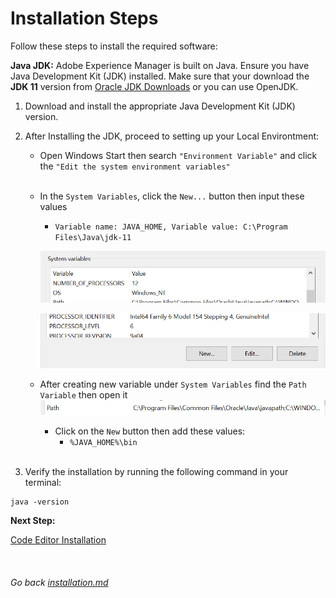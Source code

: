 # Installation Steps

Follow these steps to install the required software:

**Java JDK:** Adobe Experience Manager is built on Java. Ensure you have Java Development Kit (JDK) installed. Make sure that your download the **JDK 11** version from [Oracle JDK Downloads](https://www.oracle.com/java/technologies/javase-downloads.html) or you can use OpenJDK.

1. Download and install the appropriate Java Development Kit (JDK) version.
2. After Installing the JDK, proceed to setting up your Local Environtment:

   - Open Windows Start then search `"Environment Variable"` and click the `"Edit the system environment variables"`<br><br>
   - In the `System Variables`, click the `New...` button then input these values

     - `Variable name: JAVA_HOME, Variable value: C:\Program Files\Java\jdk-11`

     ![Alt text](../../files/envvar.png)

     ![Alt text](../../files/new.png)

   - After creating new variable under `System Variables` find the `Path Variable` then open it
     ![Alt text](../../files/path.png)
     - Click on the `New` button then add these values:
       - `%JAVA_HOME%\bin`
         <br><br>

3. Verify the installation by running the following command in your terminal:

```
java -version
```

**Next Step:**

[Code Editor Installation](./code-editor.md)
<br><br><br><br>
_Go back [installation.md](../installation.md)_
